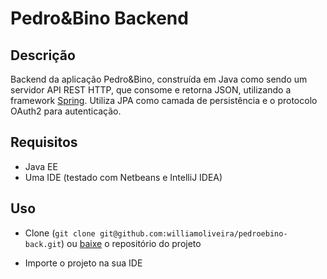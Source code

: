 # Pedro&Bino Backend

## Descrição

Backend da aplicação Pedro&Bino, construída em Java como sendo um servidor API REST HTTP,
que consome e retorna JSON, utilizando a framework [Spring](http://projects.spring.io/spring-boot/).
Utiliza JPA como camada de persistência e o protocolo OAuth2 para autenticação.

## Requisitos
- Java EE
- Uma IDE (testado com Netbeans e IntelliJ IDEA)

## Uso

- Clone (`git clone git@github.com:williamoliveira/pedroebino-back.git`) ou [baixe](https://github.com/williamoliveira/pedroebino-back/archive/master.zip) o repositório do projeto

- Importe o projeto na sua IDE
